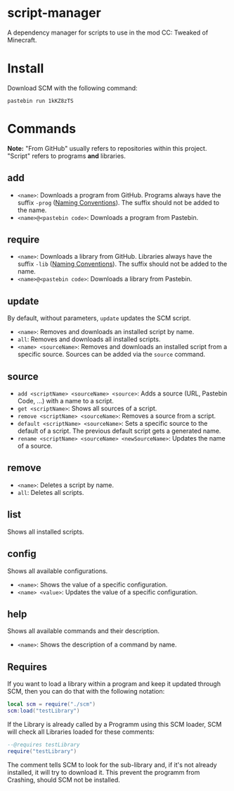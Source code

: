 # script-manager

A dependency manager for scripts to use in the mod CC: Tweaked of Minecraft.

# Install
Download SCM with the following command:

    pastebin run 1kKZ8zTS

# Commands
**Note:** "From GitHub" usually refers to repositories within this project. "Script" refers to programs **and** libraries.
## add
- `<name>`: Downloads a program from GitHub. Programs always have the suffix `-prog` ([Naming Conventions](https://github.com/mc-cc-scripts/.github/blob/master/profile/README.md#naming-conventions)). The suffix should not be added to the name.
- `<name>@<pastebin code>`: Downloads a program from Pastebin.
## require
- `<name>`: Downloads a library from GitHub. Libraries always have the suffix `-lib` ([Naming Conventions](https://github.com/mc-cc-scripts/.github/blob/master/profile/README.md#naming-conventions)). The suffix should not be added to the name.
- `<name>@<pastebin code>`: Downloads a library from Pastebin.
## update
By default, without parameters, `update` updates the SCM script.
- `<name>`: Removes and downloads an installed script by name.
- `all`: Removes and downloads all installed scripts.
- `<name> <sourceName>`: Removes and downloads an installed script from a specific source. Sources can be added via the `source` command.
## source
- `add <scriptName> <sourceName> <source>`: Adds a source (URL, Pastebin Code, ...) with a name to a script.
- `get <scriptName>`: Shows all sources of a script.
- `remove <scriptName> <sourceName>`: Removes a source from a script.
- `default <scriptName> <sourceName>`: Sets a specific source to the default of a script. The previous default script gets a generated name.
- `rename <scriptName> <sourceName> <newSourceName>`: Updates the name of a source.
## remove
- `<name>`: Deletes a script by name.
- `all`: Deletes all scripts.
## list
Shows all installed scripts.
## config
Shows all available configurations.
- `<name>`: Shows the value of a specific configuration.
- `<name> <value>`: Updates the value of a specific configuration.
## help
Shows all available commands and their description.
- `<name>`: Shows the description of a command by name.

## Requires
If you want to load a library within a program and keep it updated through SCM, then you can do that with the following notation:

```lua
local scm = require("./scm")
scm:load("testLibrary")
```

If the Library is already called by a Programm using this SCM loader, SCM will check all Libraries loaded for these comments:


```lua
--@requires testLibrary
require("testLibrary")
```

The comment tells SCM to look for the sub-library and, if it's not already installed, it will try to download it.
This prevent the programm from Crashing, should SCM not be installed.
